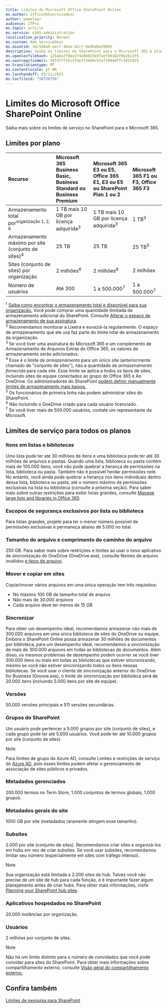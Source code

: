 ```yaml
---
title: Limites do Microsoft Office SharePoint Online
ms.author: office365servicedesc
author: pamelaar
audience: ITPro
ms.topic: article
ms.service: o365-administration
localization_priority: Normal
ms.custom: Adm_ServiceDesc
ms.assetid: 34c5d8a8-eec7-46ae-82c7-9e9bdbe39895
description: Saiba os limites do SharePoint para o Microsoft 365 e planos autônomos.
ms.openlocfilehash: 12baba7f9da374e88825b97aef30182f9b2014f5
ms.sourcegitcommit: 34fd77f26c3fde723680c82af1004dffc143c823
ms.translationtype: MT
ms.contentlocale: pt-BR
ms.lasthandoff: 03/11/2021
ms.locfileid: "50726756"
---
```

# <a name="sharepoint-limits"></a>Limites do Microsoft Office SharePoint Online

Saiba mais sobre os limites de serviço no SharePoint para o Microsoft 365.
  
## <a name="limits-by-plan"></a>Limites por plano 

| Recurso | Microsoft 365 Business Basic, Business Standard ou Business Premium | Microsoft 365 E3 ou E5, Office 365 E1, E3 ou E5 ou SharePoint Plan 1 ou 2 | Microsoft 365 F1 ou F3, Office 365 F3 |
|:-----|:-----|:-----|:-----|
|Armazenamento total por<sup>organização 1, 2, 6</sup> <br/> |1 TB mais 10 GB por licença adquirida<sup>3</sup>  <br/> |1 TB mais 10 GB por licença adquirida<sup>3</sup> <br/> |1 TB<sup>3</sup> <br/> |
|Armazenamento máximo por site (conjunto de sites)<sup>4</sup><br/> |25 TB <br/> |25 TB <br/> |25 TB<sup>5</sup> <br/> |
|Sites (conjunto de sites) por organização  <br/> |2 milhões<sup>6</sup> <br/> |2 milhões<sup>6</sup> <br/> |2 milhões<br/> |
|Número de usuários  <br/> |Até 300  <br/> |1 a 500.000<sup>7</sup> <br/> |1 a 500.000<sup>7</sup> <br/> |
   
<sup>1</sup> [Saiba como encontrar o armazenamento total e disponível para sua organização.](/sharepoint/manage-site-collection-storage-limits) Você pode comprar uma quantidade ilimitada de armazenamento adicional do SharePoint. Consulte [Alterar o espaço de armazenamento de sua assinatura](/office365/admin/subscriptions-and-billing/add-storage-space). 
<br/><sup>2</sup> Recomendamos monitorar a Lixeira e esvaziá-la regularmente. O espaço de armazenamento que ele usa faz parte do limite total de armazenamento da organização. 
<br/> <sup>3</sup> Se você tiver uma assinatura do Microsoft 365 e um complemento de Armazenamento de Arquivos Extras do Office 365, os valores de armazenamento serão adicionados. 
<br/> <sup>4</sup> Esse é o limite de *armazenamento* para um único site (anteriormente chamado de "conjunto de sites"), não a quantidade de *armazenamento fornecida* para cada site. Esse limite se aplica a todos os tipos de sites, incluindo sites de equipe conectados ao grupo do Office 365 e Ao OneDrive. Os administradores do SharePoint [podem definir manualmente limites de armazenamento mais baixos.](/sharepoint/manage-site-collection-storage-limits#manage-individual-site-storage-limits) 
<br/> <sup>5</sup> Os funcionários de primeira linha não podem administrar sites do SharePoint. 
<br/> <sup>6</sup> Não incluindo o OneDrive criado para cada usuário licenciado. 
<br/> <sup>7</sup> Se você tiver mais de 500.000 usuários, contate um representante da Microsoft. 
  
## <a name="service-limits-for-all-plans"></a>Limites de serviço para todos os planos

### <a name="items-in-lists-and-libraries"></a>Itens em listas e bibliotecas

Uma lista pode ter até 30 milhões de itens e uma biblioteca pode ter até 30 milhões de arquivos e pastas. Quando uma lista, biblioteca ou pasta contém mais de 100.000 itens, você não pode quebrar a herança de permissões na lista, biblioteca ou pasta. Também não é possível herdar permissões nele. No entanto, você ainda pode quebrar a herança nos itens individuais dentro dessa lista, biblioteca ou pasta, até o número máximo de permissões exclusivas na lista ou biblioteca (consulte a próxima seção). Para saber mais sobre outras restrições para exibir listas grandes, consulte [Manage large lists and libraries in Office 365](https://support.office.com/article/b4038448-ec0e-49b7-b853-679d3d8fb784).

### <a name="unique-security-scopes-per-list-or-library"></a>Escopos de segurança exclusivos por lista ou biblioteca

Para listas grandes, projete para ter o menor número possível de permissões exclusivas e permaneça abaixo de 5.000 no total.

### <a name="file-size-and-file-path-length"></a>Tamanho do arquivo e comprimento do caminho do arquivo

250 GB. Para saber mais sobre restrições e limites ao usar o novo aplicativo de sincronização do OneDrive (OneDrive.exe), consulte Nomes de arquivo inválidos [e tipos de arquivo](https://support.office.com/article/64883a5d-228e-48f5-b3d2-eb39e07630fa).

### <a name="moving-and-copying-across-sites"></a>Mover e copiar em sites

Copiar/mover vários arquivos em uma única operação tem três requisitos:

- No máximo 100 GB de tamanho total de arquivo
- Não mais de 30.000 arquivos
- Cada arquivo deve ter menos de 15 GB

### <a name="sync"></a>Sincronizar

Para obter um desempenho ideal, recomendamos armazenar não mais de 300.000 arquivos em uma única biblioteca de sites do OneDrive ou equipe. Embora o SharePoint Online possa armazenar 30 milhões de documentos por biblioteca, para um desempenho ideal, recomendamos a sincronização de mais de 300.000 arquivos em todas as bibliotecas de documentos. Além disso, os mesmos problemas de desempenho podem ocorrer se você tiver 300.000 itens ou mais em todas as bibliotecas que estiver sincronizando, mesmo se você não estiver sincronizando todos os itens nessas bibliotecas. Se você usar o cliente de sincronização anterior do OneDrive for Business (Groove.exe), o limite de sincronização por biblioteca será de 20.000 itens (incluindo 5.000 itens por site de equipe).

### <a name="versions"></a>Versões

50.000 versões principais e 511 versões secundárias.

### <a name="sharepoint-groups"></a>Grupos do SharePoint

Um usuário pode pertencer a 5.000 grupos por site (conjunto de sites), e cada grupo pode ter até 5.000 usuários. Você pode ter até 10.000 grupos por site (conjunto de sites).

> [!NOTE]
> Para limites de grupo do Azure AD, consulte Limites e restrições de serviço do [Azure AD,](https://docs.microsoft.com/azure/active-directory/users-groups-roles/directory-service-limits-restrictions) pois esses limites podem afetar o gerenciamento de associação de sites públicos e privados.

### <a name="managed-metadata"></a>Metadados gerenciados

200.000 termos no Term Store, 1.000 conjuntos de termos globais, 1.000 grupos.

### <a name="overall-site-metadata"></a>Metadados gerais do site

1000 GB por site (metadados raramente atingem esse tamanho).

### <a name="subsites"></a>Subsites

2.000 por site (conjunto de sites). Recomendamos criar sites e organizá-los em hubs em vez de criar subsites. Se você usar subsites, recomendamos limitar seu número (especialmente em sites com tráfego intenso).

> [!NOTE]
> Sua organização está limitada a 2.000 sites de hub. Talvez você não precise de um site de hub para cada função, e é importante fazer algum planejamento antes de criar hubs. Para obter mais informações, visite [Planning your SharePoint hub sites](https://docs.microsoft.com/sharepoint/planning-hub-sites).

### <a name="sharepoint-hosted-applications"></a>Aplicativos hospedados no SharePoint

20.000 instâncias por organização.

### <a name="users"></a>Usuários

2 milhões por conjunto de sites.

> [!NOTE]
> Não há um limite distinto para o número de convidados que você pode convidar para sites do SharePoint. Para obter mais informações sobre compartilhamento externo, consulte [Visão geral do compartilhamento externo.](https://docs.microsoft.com/sharepoint/external-sharing-overview)

## <a name="see-also"></a>Confira também

[Limites de pesquisa para SharePoint](https://docs.microsoft.com/sharepoint/search-limits)
